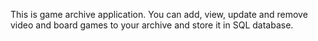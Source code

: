 This is game archive application. You can add, view, update and remove video and board games to your archive and store it in SQL database.
